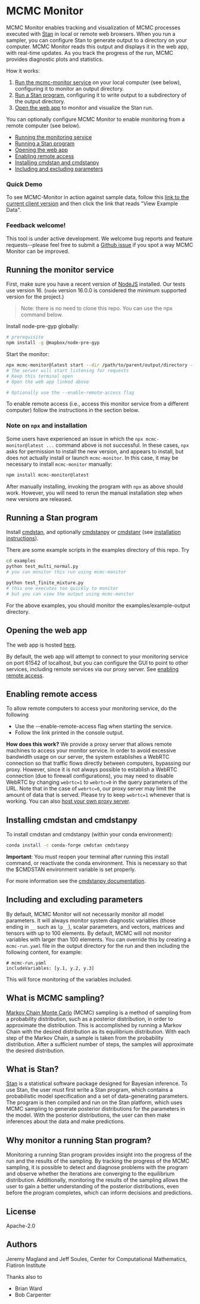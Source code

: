 # MCMC Monitor

MCMC Monitor enables tracking and visualization of MCMC processes executed with [Stan](https://mc-stan.org/) in local or remote web browsers. When you run a sampler, you can configure Stan to generate output to a directory on your computer. MCMC Monitor reads this output and displays it in the web app, with real-time updates. As you track the progress of the run, MCMC provides diagnostic plots and statistics.

How it works:

1. [Run the mcmc-monitor service](#running-the-monitor-service) on your local computer (see below), configuring it to monitor an output directory.
2. [Run a Stan program](#running-a-stan-program), configuring it to write output to a subdirectory of the output directory.
3. [Open the web app](http://flatironinstitute.github.io/mcmc-monitor) to monitor and visualize the Stan run.

You can optionally configure MCMC Monitor to enable monitoring from a remote computer (see below).

* [Running the monitoring service](#running-the-monitor-service)
* [Running a Stan program](#running-a-stan-program)
* [Opening the web app](#opening-the-web-app)
* [Enabling remote access](#enabling-remote-access)
* [Installing cmdstan and cmdstanpy](#installing-cmdstan-and-cmdstanpy)
* [Including and excluding parameters](#including-and-excluding-parameters)

### Quick Demo

To see MCMC-Monitor in action against sample data, follow this
[link to the current client version](https://flatironinstitute.github.io/mcmc-monitor/) and then click the
link that reads "View Example Data".

### Feedback welcome!

This tool is under active development. We welcome bug reports and feature requests--please feel free to submit
a [Github issue](https://github.com/flatironinstitute/mcmc-monitor/issues) if you spot a way MCMC Monitor can be improved.

## Running the monitor service

First, make sure you have a recent version of [NodeJS](https://nodejs.org/en/download/) installed. Our tests use version 16.
(`node` version 16.0.0 is considered the minimum supported version for the project.)

> Note: there is no need to clone this repo. You can use the npx command below.

Install node-pre-gyp globally:

```bash
# prerequisite
npm install -g @mapbox/node-pre-gyp
```

Start the monitor:

```bash
npx mcmc-monitor@latest start --dir /path/to/parent/output/directory --verbose
# The server will start listening for requests
# Keep this terminal open
# Open the web app linked above

# Optionally use the --enable-remote-access flag
```

To enable remote access (i.e., access this monitor service from a different computer) follow the instructions in the section below.

### Note on `npx` and installation

Some users have experienced an issue in which the `npx mcmc-monitor@latest ...` command above is not successful. In
these cases, `npx` asks for permission to install the new version, and appears to install, but does not actually install or launch
`mcmc-monitor`. In this case, it may be necessary to install `mcmc-monitor` manually:

```bash
npm install mcmc-monitor@latest
```
After manually installing, invoking the program with `npx` as above should work. However, you will need to rerun the manual installation step
when new versions are released.


## Running a Stan program

Install [cmdstan](https://mc-stan.org/users/interfaces/cmdstan), and optionally [cmdstanpy](https://mc-stan.org/cmdstanpy/) or [cmdstanr](https://mc-stan.org/cmdstanr/) (see [installation instructions](#installing-cmdstan-and-cmdstanpy)).

There are some example scripts in the examples directory of this repo. Try

```bash
cd examples
python test_multi_normal.py
# you can monitor this run using mcmc-monitor

python test_finite_mixture.py
# this one executes too quickly to monitor
# but you can view the output using mcmc-monitor
```

For the above examples, you should monitor the examples/example-output directory.

## Opening the web app

The web app is hosted [here](http://flatironinstitute.github.io/mcmc-monitor).

By default, the web app will attempt to connect to your monitoring service on port 61542 of localhost, but you can configure the GUI to point to other services, including remote services via our proxy server. See [enabling remote access](#enabling-remote-access).

## Enabling remote access

To allow remote computers to access your monitoring service, do the following

* Use the --enable-remote-access flag when starting the service.
* Follow the link printed in the console output.

**How does this work?** We provide a proxy server that allows remote machines to access your monitor service. In order to avoid excessive bandwidth usage on our server, the system establishes a WebRTC connection so that traffic flows directly between computers, bypassing our proxy. However, since it is not always possible to establish a WebRTC connection (due to firewall configurations), you may need to disable WebRTC by changing `webrtc=1` to `webrtc=0` in the query parameters of the URL. Note that in the case of `webrtc=0`, our proxy server may limit the amount of data that is served. Please try to keep `webrtc=1` whenever that is working. You can also [host your own proxy server](https://github.com/magland/connector-http-proxy).

## Installing cmdstan and cmdstanpy

To install cmdstan and cmdstanpy (within your conda environment):

```bash
conda install -c conda-forge cmdstan cmdstanpy
```

**Important**: You must reopen your terminal after running this install command, or reactivate the conda environment. This is necessary so that the $CMDSTAN environment variable is set properly.

For more information see the [cmdstanpy documentation](https://mc-stan.org/cmdstanpy/).

## Including and excluding parameters

By default, MCMC Monitor will not necessarily monitor all model parameters. It will always monitor system diagnostic variables (those ending in `__` such as `lp__`), scalar parameters, and vectors, matrices and tensors with up to 100 elements. By default, MCMC will not monitor variables with larger than 100 elements. You can override this by creating a `mcmc-run.yaml` file in the output directory for the run and then including the following content, for example:

```
# mcmc-run.yaml
includeVariables: [y.1, y.2, y.3]
```

This will force monitoring of the variables included.

## What is MCMC sampling?

[Markov Chain Monte Carlo](https://en.wikipedia.org/wiki/Markov_chain_Monte_Carlo) (MCMC) sampling is a method of sampling from a probability distribution, such as a posterior distribution, in order to approximate the distribution. This is accomplished by running a Markov Chain with the desired distribution as its equilibrium distribution. With each step of the Markov Chain, a sample is taken from the probability distribution. After a sufficient number of steps, the samples will approximate the desired distribution.

## What is Stan?

[Stan](https://mc-stan.org/) is a statistical software package designed for Bayesian inference. To use Stan, the user must first write a Stan program, which contains a probabilistic model specification and a set of data-generating parameters. The program is then compiled and run on the Stan platform, which uses MCMC sampling to generate posterior distributions for the parameters in the model. With the posterior distributions, the user can then make inferences about the data and make predictions.

## Why monitor a running Stan program?

Monitoring a running Stan program provides insight into the progress of the run and the results of the sampling. By tracking the progress of the MCMC sampling, it is possible to detect and diagnose problems with the program and observe whether the iterations are converging to the equilibrium distribution. Additionally, monitoring the results of the sampling allows the user to gain a better understanding of the posterior distributions, even before the program completes, which can inform decisions and predictions.

## License

Apache-2.0

## Authors

Jeremy Magland and Jeff Soules, Center for Computational Mathematics, Flatiron Institute

Thanks also to
* Brian Ward
* Bob Carpenter
